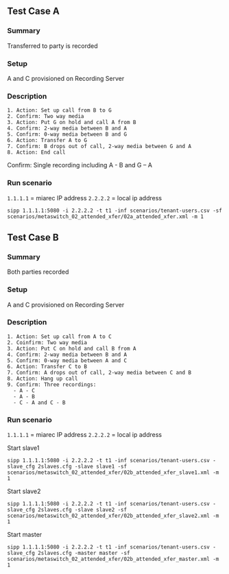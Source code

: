 

## Test Case A

### Summary
Transferred to party is recorded
### Setup
A and C provisioned on Recording Server
### Description
	1. Action: Set up call from B to G
	2. Confirm: Two way media
	3. Action: Put G on hold and call A from B
	4. Confirm: 2-way media between B and A
	5. Confirm: 0-way media between B and G
	6. Action: Transfer A to G
	7. Confirm: B drops out of call, 2-way media between G and A
	8. Action: End call
Confirm: Single recording including A - B and G – A

### Run scenario

`1.1.1.1` = miarec IP address
`2.2.2.2` = local ip address


```
sipp 1.1.1.1:5080 -i 2.2.2.2 -t t1 -inf scenarios/tenant-users.csv -sf scenarios/metaswitch_02_attended_xfer/02a_attended_xfer.xml -m 1
```


## Test Case B

### Summary
Both parties recorded

### Setup
A and C provisioned on Recording Server

### Description
    1. Action: Set up call from A to C
    2. Coinfirm: Two way media
    3. Action: Put C on hold and call B from A
    4. Confirm: 2-way media between B and A
    5. Confirm: 0-way media between A and C
    6. Action: Transfer C to B
    7. Confirm: A drops out of call, 2-way media between C and B
    8. Action: Hang up call
    9. Confirm: Three recordings:
      - A - C
      - A - B
      - C - A and C - B

### Run scenario

`1.1.1.1` = miarec IP address
`2.2.2.2` = local ip address

Start slave1
```
sipp 1.1.1.1:5080 -i 2.2.2.2 -t t1 -inf scenarios/tenant-users.csv -slave_cfg 2slaves.cfg -slave slave1 -sf scenarios/metaswitch_02_attended_xfer/02b_attended_xfer_slave1.xml -m 1
```

Start slave2
```
sipp 1.1.1.1:5080 -i 2.2.2.2 -t t1 -inf scenarios/tenant-users.csv -slave_cfg 2slaves.cfg -slave slave2 -sf scenarios/metaswitch_02_attended_xfer/02b_attended_xfer_slave2.xml -m 1
```

Start master
```
sipp 1.1.1.1:5080 -i 2.2.2.2 -t t1 -inf scenarios/tenant-users.csv -slave_cfg 2slaves.cfg -master master -sf scenarios/metaswitch_02_attended_xfer/02b_attended_xfer_master.xml -m 1
```


